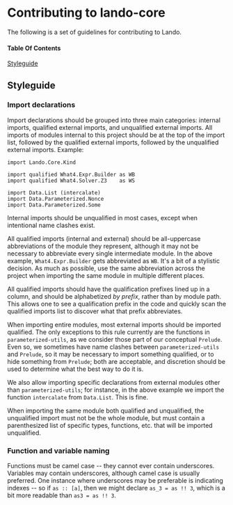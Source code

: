 # Contributing to lando-core

The following is a set of guidelines for contributing to Lando.

#### Table Of Contents

[Styleguide](#styleguide)

## Styleguide

### Import declarations

Import declarations should be grouped into three main categories: internal
imports, qualified external imports, and unqualified external imports. All
imports of modules internal to this project should be at the top of the import
list, followed by the qualified external imports, followed by the unqualified
external imports. Example:

```
import Lando.Core.Kind

import qualified What4.Expr.Builder as WB
import qualified What4.Solver.Z3    as WS

import Data.List (intercalate)
import Data.Parameterized.Nonce
import Data.Parameterized.Some
```

Internal imports should be unqualified in most cases, except when intentional
name clashes exist.

All qualified imports (internal and external) should be all-uppercase
abbreviations of the module they represent, although it may not be necessary to
abbreviate every single intermediate module. In the above example,
`What4.Expr.Builder` gets abbreviated as `WB`. It's a bit of a stylistic
decision. As much as possible, use the same abbreviation across the project when
importing the same module in multiple different places.

All qualified imports should have the qualification prefixes lined up in a
column, and should be alphabetized *by prefix*, rather than by module path. This
allows one to see a qualification prefix in the code and quickly scan the
qualified imports list to discover what that prefix abbreviates.

When importing entire modules, most external imports should be imported
qualified. The only exceptions to this rule currently are the functions in
`parameterized-utils`, as we consider those part of our conceptual `Prelude`.
Even so, we sometimes have name clashes between `parameterized-utils` and
`Prelude`, so it may be necessary to import something qualified, or to hide
something from `Prelude`; both are acceptable, and discretion should be used to
determine what the best way to do it is.

We also allow importing specific declarations from external modules other than
`parameterized-utils`; for instance, in the above example we import the function
`intercalate` from `Data.List`. This is fine.

When importing the same module both qualified and unqualified, the unqualified
import must not be the whole module, but must contain a parenthesized list of
specific types, functions, etc. that will be imported unqualified.

### Function and variable naming

Functions must be camel case -- they cannot ever contain underscores. Variables
may contain underscores, although camel case is usually preferred. One instance
where underscores may be preferable is indicating indexes -- so if `as :: [a]`,
then we might declare `as_3 = as !! 3`, which is a bit more readable than `as3 =
as !! 3`.
